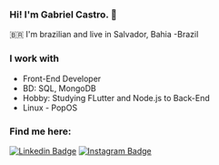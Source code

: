 ### Hi! I'm Gabriel Castro. 👋

:brazil: I'm brazilian and live in Salvador, Bahia -Brazil

### I work with

- Front-End Developer
- BD: SQL, MongoDB
- Hobby: Studying FLutter and Node.js to Back-End
- Linux - PopOS




### Find me here:

[![Linkedin Badge](https://img.shields.io/badge/%20-Linkedin-blue)](https://www.linkedin.com/in/gabrielsouzacastro/)
[![Instagram Badge](https://img.shields.io/badge/%20-Instagram-blueviolet)](https://www.instagram.com/gabscastro.dev/)

<!--
**castro-gabriel/castro-gabriel** is a ✨ _special_ ✨ repository because its `README.md` (this file) appears on your GitHub profile.

- 🔭 I’m currently working on ...
- 🌱 I’m currently learning ...
- 👯 I’m looking to collaborate on ...
- 🤔 I’m looking for help with ...
- 💬 Ask me about ...
- 📫 How to reach me: ...
- 😄 Pronouns: ...
- ⚡ Fun fact: ...
-->

